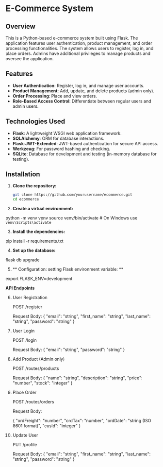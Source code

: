 # E-Commerce System

## Overview

This is a Python-based e-commerce system built using Flask. The application features user authentication, product management, and order processing functionalities. The system allows users to register, log in, and place orders. Admins have additional privileges to manage products and oversee the application.

## Features

- **User Authentication**: Register, log in, and manage user accounts.
- **Product Management**: Add, update, and delete products (admin only).
- **Order Processing**: Place and view orders.
- **Role-Based Access Control**: Differentiate between regular users and admin users.

## Technologies Used

- **Flask**: A lightweight WSGI web application framework.
- **SQLAlchemy**: ORM for database interactions.
- **Flask-JWT-Extended**: JWT-based authentication for secure API access.
- **Werkzeug**: For password hashing and checking.
- **SQLite**: Database for development and testing (in-memory database for testing).

## Installation

1. **Clone the repository:**

   ```bash
   git clone https://github.com/yourusername/ecommerce.git
   cd ecommerce

2. **Create a virtual environment:**
   
python -m venv venv
source venv/bin/activate  # On Windows use `venv\Scripts\activate`

3. **Install the dependencies:**

pip install -r requirements.txt

4. **Set up the database:**

flask db upgrade

5. ** Configuration: setting Flask environment variable: **

export FLASK_ENV=development

**API Endpoints**

6. User Registration

    POST /register

    Request Body:
    {
      "email": "string",
      "first_name": "string",
      "last_name": "string",
      "password": "string"
    }

7. User Login

   POST /login
   
   Request Body:
   {
      "email": "string",
      "password": "string"
   }

8. Add Product (Admin only)

   POST /routes/products

   Request Body:
   {
      "name": "string",
      "description": "string",
      "price": "number",
      "stock": "integer"
    }

9. Place Order

   POST /routes/orders

   Request Body:

   {
      "ordFreight": "number",
      "ordTax": "number",
      "ordDate": "string (ISO 8601 format)",
      "cusId": "integer"
    }

10. Update User

    PUT /profile

    Request Body:
    {
      "email": "string",
      "first_name": "string",
      "last_name": "string",
      "password": "string"
    }




